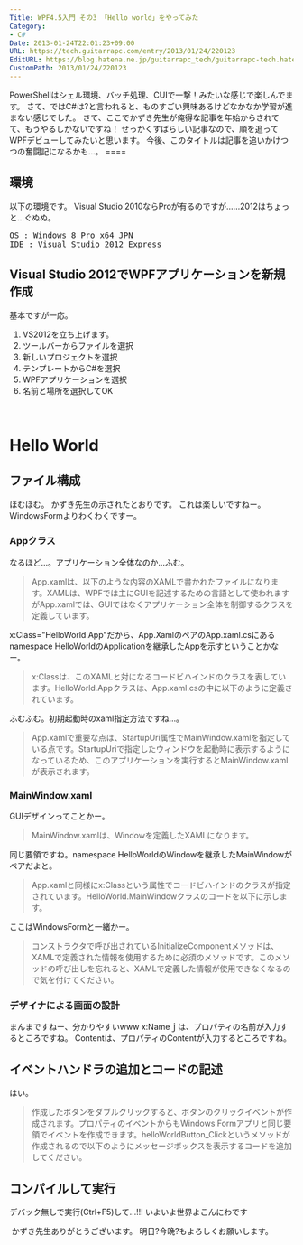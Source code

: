 ```yaml
---
Title: WPF4.5入門 その3 「Hello world」をやってみた
Category:
- C#
Date: 2013-01-24T22:01:23+09:00
URL: https://tech.guitarrapc.com/entry/2013/01/24/220123
EditURL: https://blog.hatena.ne.jp/guitarrapc_tech/guitarrapc-tech.hatenablog.com/atom/entry/11696248318757675314
CustomPath: 2013/01/24/220123
---
```


<p>PowerShellはシェル環境、バッチ処理、CUIで一撃！みたいな感じで楽しんでます。 さて、ではC#は?と言われると、ものすごい興味あるけどなかなか学習が進まない感じでした。 さて、ここでかずき先生が俺得な記事を年始からされてて、もうやるしかないですね！ せっかくすばらしい記事なので、順を追ってWPFデビューしてみたいと思います。 今後、このタイトルは記事を追いかけつつの奮闘記になるかも…。 ====</p>
<h2>環境</h2>
<p>以下の環境です。 Visual Studio 2010ならProが有るのですが……2012はちょっと…ぐぬぬ。</p>
<pre class="brush: powershell">OS : Windows 8 Pro x64 JPN
IDE : Visual Studio 2012 Express
</pre>
<h2>Visual Studio 2012でWPFアプリケーションを新規作成</h2>
<p>基本ですが一応。</p>
<ol>
<li>VS2012を立ち上げます。</li>
<li>ツールバーからファイルを選択</li>
<li>新しいプロジェクトを選択</li>
<li>テンプレートからC#を選択</li>
<li>WPFアプリケーションを選択</li>
<li>名前と場所を選択してOK</li>
</ol>
<p> </p>
<h1>Hello World</h1>
<h2>ファイル構成</h2>
<p>ほむほむ。 かずき先生の示されたとおりです。 これは楽しいですねー。WindowsFormよりわくわくですー。</p>
<h3>Appクラス</h3>
<p>なるほど…。アプリケーション全体なのか…ふむ。</p>
<blockquote>App.xamlは、以下のような内容のXAMLで書かれたファイルになります。XAMLは、WPFでは主にGUIを記述するための言語として使われますがApp.xamlでは、GUIではなくアプリケーション全体を制御するクラスを定義しています。</blockquote>
<p>x:Class="HelloWorld.App"だから、App.XamlのペアのApp.xaml.csにあるnamespace HelloWorldのApplicationを継承したAppを示すということかなー。</p>
<blockquote>x:Classは、このXAMLと対になるコードビハインドのクラスを表しています。HelloWorld.Appクラスは、App.xaml.csの中に以下のように定義されています。</blockquote>
<p>ふむふむ。初期起動時のxaml指定方法ですね…。</p>
<blockquote>App.xamlで重要な点は、StartupUri属性でMainWindow.xamlを指定している点です。StartupUriで指定したウィンドウを起動時に表示するようになっているため、このアプリケーションを実行するとMainWindow.xamlが表示されます。</blockquote>
<h3>MainWindow.xaml</h3>
<p>GUIデザインってことかー。</p>
<blockquote>MainWindow.xamlは、Windowを定義したXAMLになります。</blockquote>
<p>同じ要領ですね。namespace HelloWorldのWindowを継承したMainWindowがペアだよと。</p>
<blockquote>App.xamlと同様にx:Classという属性でコードビハインドのクラスが指定されています。HelloWorld.MainWindowクラスのコードを以下に示します。</blockquote>
<p>ここはWindowsFormと一緒かー。</p>
<blockquote>コンストラクタで呼び出されているInitializeComponentメソッドは、XAMLで定義された情報を使用するために必須のメソッドです。このメソッドの呼び出しを忘れると、XAMLで定義した情報が使用できなくなるので気を付けてください。</blockquote>
<h3>デザイナによる画面の設計</h3>
<p>まんまですねー、分かりやすいwww x:Nameｊは、プロパティの名前が入力するところですね。 Contentは、プロパティのContentが入力するところですね。</p>
<h2>イベントハンドラの追加とコードの記述</h2>
<p>はい。</p>
<blockquote>作成したボタンをダブルクリックすると、ボタンのクリックイベントが作成されます。プロパティのイベントからもWindows Formアプリと同じ要領でイベントを作成できます。helloWorldButton_Clickというメソッドが作成されるので以下のようにメッセージボックスを表示するコードを追加してください。</blockquote>
<h2>コンパイルして実行</h2>
<p>デバック無しで実行(Ctrl+F5)して…!!! いよいよ世界よこんにわです</p>
<p> かずき先生ありがとうございます。 明日?今晩?もよろしくお願いします。</p>
